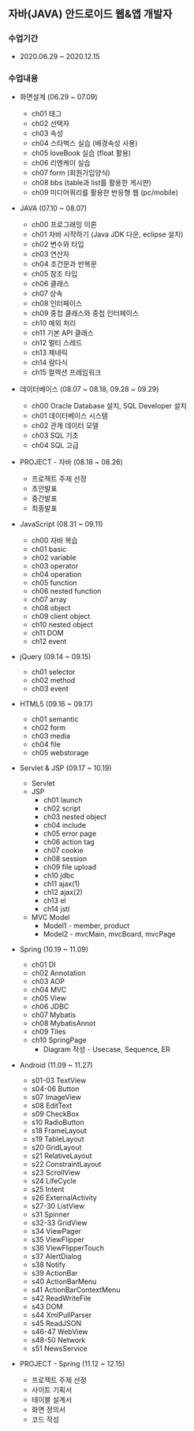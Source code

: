 ## 자바(JAVA) 안드로이드 웹&앱 개발자

### 수업기간
 * 2020.06.29 ~ 2020.12.15

### 수업내용
 * 화면설계 (06.29 ~ 07.09)
   - ch01 태그
   - ch02 선택자
   - ch03 속성
   - ch04 스타벅스 실습 (배경속성 사용)
   - ch05 loveBook 실습 (float 활용)
   - ch06 리엔케이 실습
   - ch07 form (회원가입양식)
   - ch08 bbs (table과 list를 활용한 게시판)
   - ch09 미디어쿼리를 활용한 반응형 웹 (pc/mobile)
   
 * JAVA (07.10 ~ 08.07)
   - ch00 프로그래밍 이론
   - ch01 자바 시작하기 (Java JDK 다운, eclipse 설치)
   - ch02 변수와 타입
   - ch03 연산자
   - ch04 조건문과 반복문
   - ch05 참조 타입
   - ch06 클래스
   - ch07 상속
   - ch08 인터페이스
   - ch09 중첩 클래스와 중첩 인터페이스
   - ch10 예외 처리
   - ch11 기본 API 클래스
   - ch12 멀티 스레드
   - ch13 제네릭
   - ch14 람다식
   - ch15 컬렉션 프레임워크
   
 * 데이터베이스 (08.07 ~ 08.18, 09.28 ~ 09.29)
   - ch00 Oracle Database 설치, SQL Developer 설치
   - ch01 데이터베이스 시스템
	- ch02 관계 데이터 모델
	- ch03 SQL 기초
	- ch04 SQL 고급
   
 * PROJECT - 자바 (08.18 ~ 08.26)
   - 프로젝트 주제 선정
   - 초안발표
   - 중간발표
   - 최종발표
   
 * JavaScript (08.31 ~ 09.11)
   - ch00 자바 복습
	- ch01 basic
	- ch02 variable
	- ch03 operator
	- ch04 operation
	- ch05 function
	- ch06 nested function
	- ch07 array
	- ch08 object
	- ch09 client object
	- ch10 nested object
	- ch11 DOM
	- ch12 event
   
 * jQuery (09.14 ~ 09.15)
   - ch01 selector
	- ch02 method
	- ch03 event
 
 * HTML5 (09.16 ~ 09.17)
   - ch01 semantic
	- ch02 form
	- ch03 media
	- ch04 file
	- ch05 webstorage
   
 * Servlet & JSP (09.17 ~ 10.19)
   - Servlet
   - JSP
     + ch01 launch
	  + ch02 script
	  + ch03 nested object
	  + ch04 include
	  + ch05 error page
	  + ch06 action tag
	  + ch07 cookie
	  + ch08 session
	  + ch09 file upload
	  + ch10 jdbc
	  + ch11 ajax(1)
	  + ch12 ajax(2)
	  + ch13 el
	  + ch14 jstl
   - MVC Model
     + Model1 - member, product
	  + Model2 - mvcMain, mvcBoard, mvcPage
     
 * Spring (10.19 ~ 11.09)
   - ch01 DI
	- ch02 Annotation
	- ch03 AOP
	- ch04 MVC
	- ch05 View
	- ch06 JDBC
	- ch07 Mybatis
	- ch08 MybatisAnnot
	- ch09 Tiles
	- ch10 SpringPage
      + Diagram 작성 - Usecase, Sequence, ER
      
 * Android (11.09 ~ 11.27)
   - s01-03 TextView
   - s04-06 Button
   - s07 ImageView
   - s08 EditText
   - s09 CheckBox
   - s10 RadioButton
   - s18 FrameLayout
   - s19 TableLayout			
   - s20 GridLayout
   - s21 RelativeLayout
   - s22 ConstraintLayout
   - s23 ScrollView
   - s24 LifeCycle
   - s25 Intent
   - s26 ExternalActivity
   - s27-30 ListView
   - s31 Spinner
   - s32-33 GridView
   - s34 ViewPager
   - s35 ViewFlipper
   - s36 ViewFlipperTouch
   - s37 AlertDialog
   - s38 Notify
   - s39 ActionBar
   - s40 ActionBarMenu
   - s41 ActionBarContextMenu
   - s42 ReadWriteFile
   - s43 DOM
   - s44 XmlPullParser
   - s45 ReadJSON
   - s46-47 WebView
   - s48-50 Network
   - s51 NewsService
   
 * PROJECT - Spring (11.12 ~ 12.15)
   - 프로젝트 주제 선정
   - 사이트 기획서
   - 테이블 설계서
   - 화면 정의서
   - 코드 작성

